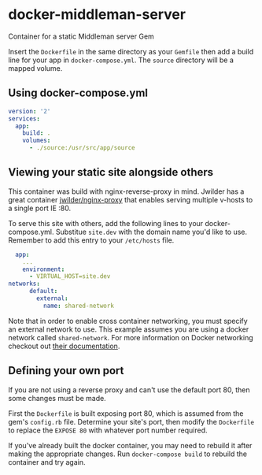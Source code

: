 # docker-middleman-server
Container for a static Middleman server Gem

Insert the `Dockerfile` in the same directory as your `Gemfile` then add a build line for your app in `docker-compose.yml`. The `source` directory will be a mapped volume.

## Using docker-compose.yml
```docker-compose.yml
version: '2'
services:
  app:
    build: .
    volumes:
      - ./source:/usr/src/app/source
```

## Viewing your static site alongside others
This container was build with nginx-reverse-proxy in mind. Jwilder has a great container [jwilder/nginx-proxy](https://github.com/jwilder/nginx-proxy) that enables serving multiple v-hosts to a single port IE :80. 

To serve this site with others, add the following lines to your docker-compose.yml. Substitue `site.dev` with the domain name you'd like to use. Remember to add this entry to your `/etc/hosts` file.
```docker-compose.yml
  app:    
    ...
    environment:
      - VIRTUAL_HOST=site.dev
networks:
      default:
        external:
          name: shared-network
```

Note that in order to enable cross container networking, you must specify an external network to use. This example assumes you are using a docker network called `shared-network`. For more information on Docker networking checkout out [their documentation](https://docs.docker.com/engine/userguide/networking/).

## Defining your own port 
If you are not using a reverse proxy and can't use the default port 80, then some changes must be made.

First the `Dockerfile` is built exposing port 80, which is assumed from the gem's `config.rb` file. Determine your site's port, then modify the `Dockerfile` to replace the `EXPOSE 80` with whatever port number required.

If you've already built the docker container, you may need to rebuild it after making the appropriate changes. Run `docker-compose build` to rebuild the container and try again.